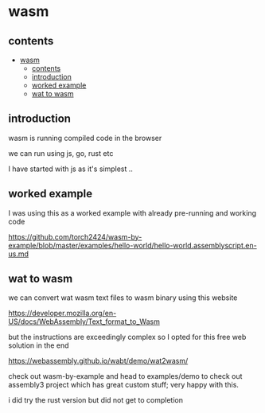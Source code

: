 # wasm

## contents 

- [wasm](#wasm)
  - [contents](#contents)
  - [introduction](#introduction)
  - [worked example](#worked-example)
  - [wat to wasm](#wat-to-wasm)

## introduction

wasm is running compiled code in the browser

we can run using js, go, rust etc

I have started with js as it's simplest ..

## worked example

I was using this as a worked example with already pre-running and working code

https://github.com/torch2424/wasm-by-example/blob/master/examples/hello-world/hello-world.assemblyscript.en-us.md



## wat to wasm

we can convert wat wasm text files to wasm binary using this website

https://developer.mozilla.org/en-US/docs/WebAssembly/Text_format_to_Wasm

but the instructions are exceedingly complex so I opted for this free web solution in the end

https://webassembly.github.io/wabt/demo/wat2wasm/

check out wasm-by-example and head to examples/demo to check out assembly3 project which has great custom stuff; very happy with this.

i did try the rust version but did not get to completion

